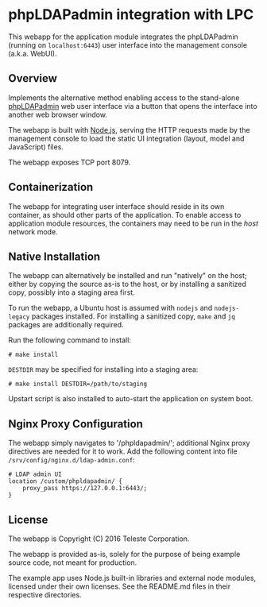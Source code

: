 phpLDAPadmin integration with LPC
=================================

This webapp for the application module integrates the phpLDAPadmin
(running on `localhost:6443`) user interface into the management
console (a.k.a. WebUI).

## Overview ##

Implements the alternative method enabling access to the stand-alone
[phpLDAPadmin][p] web user interface via a button that opens the interface
into another web browser window.

The webapp is built with [Node.js][n], serving the HTTP requests
made by the management console to load the static UI integration
(layout, model and JavaScript) files.

  [p]: https://hub.docker.com/r/osixia/phpldapadmin/
  [n]: https://nodejs.org

The webapp exposes TCP port 8079.

## Containerization ##

The webapp for integrating user interface should reside in its own
container, as should other parts of the application. To enable access
to application module resources, the containers may need to be run in
the _host_ network mode.

## Native Installation ##

The webapp can alternatively be installed and run "natively" on the
host; either by copying the source as-is to the host, or by installing
a sanitized copy, possibly into a staging area first.

To run the webapp, a Ubuntu host is assumed with `nodejs` and `nodejs-legacy`
packages installed. For installing a sanitized copy, `make` and `jq` packages
are additionally required.

Run the following command to install:

    # make install

`DESTDIR` may be specified for installing into a staging area:

    # make install DESTDIR=/path/to/staging

Upstart script is also installed to auto-start the application on system
boot.

## Nginx Proxy Configuration ##

The webapp simply navigates to '/phpldapadmin/'; additional Nginx proxy
directives are needed for it to work. Add the following content into file
`/srv/config/nginx.d/ldap-admin.conf`:

    # LDAP admin UI
    location /custom/phpldapadmin/ {
        proxy_pass https://127.0.0.1:6443/;
    }

## License ##

The webapp is Copyright (C) 2016 Teleste Corporation.

The webapp is provided as-is, solely for the purpose of being example
source code, not meant for production.

The example app uses Node.js built-in libraries and external node modules,
licensed under their own licenses. See the README.md files in their respective
directories.
